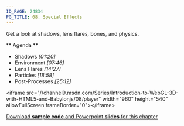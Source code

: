 ```yaml
---
ID_PAGE: 24834
PG_TITLE: 08. Special Effects
---
```

Get a look at shadows, lens flares, bones, and physics.

** Agenda **

* Shadows *[01:20]* 
* Environment *[07:46]* 
* Lens Flares *[14:27]*
* Particles *[18:58]*
* Post-Processes *[25:12]*

&lt;iframe src="//channel9.msdn.com/Series/Introduction-to-WebGL-3D-with-HTML5-and-Babylonjs/08/player" width="960" height="540" allowFullScreen frameBorder="0"&gt;&lt;/iframe&gt;

[Download **sample code** and Powerpoint **slides** for this chapter](https://github.com/deltakosh/MVA3DHTML5GameDev/tree/master/Chapter%208)
